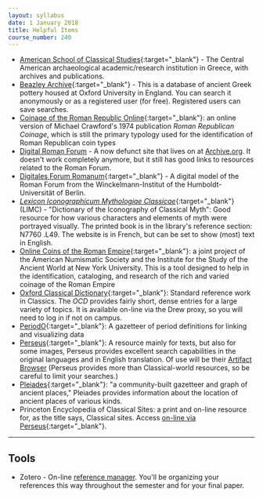 ```yaml
---
layout: syllabus
date: 1 January 2018
title: Helpful Items
course_number: 240
---
```


- [American School of Classical Studies](http://agora.ascsa.net/research){:target="_blank"} - The Central American archaeological academic/research institution in Greece, with archives and publications.
- [Beazley Archive](https://www.beazley.ox.ac.uk/pottery/default.htm){:target="_blank"} - This is a database of ancient Greek pottery housed at Oxford University in England. You can search it anonymously or as a registered user (for free). Registered users can save searches.
- [Coinage of the Roman Republic Online](http://numismatics.org/crro/){:target="_blank"}: an online version of Michael Crawford's 1974 publication *Roman Republican Coinage*, which is still the primary typology used for the identification of Roman Republican coin types
- [Digital Roman Forum](http://wayback.archive-it.org/7877/20160919152126/http://dlib.etc.ucla.edu/projects/Forum/) - A now defunct site that lives on at [Archive.org](http://archive.org/). It doesn't work completely anymore, but it still has good links to resources related to the Roman Forum.
- [Digitales Forum Romanum](http://www.digitales-forum-romanum.de/?lang=en){:target="_blank"} - A digital model of the Roman Forum from the Winckelmann-Institut of the Humboldt-Universität of Berlin.
- [*Lexicon Iconographicum Mythologiae Classicae*](http://www.limc-france.fr){:target="_blank"} (LIMC) - "Dictionary of the Iconography of Classical Myth": Good resource for how various characters and elements of myth were portrayed visually. The printed book is in the library's reference section: N7760 .L49. The website is in French, but can be set to show (most) text in English.
- [Online Coins of the Roman Empire](http://numismatics.org/ocre/){:target="_blank"}: a joint project of the American Numismatic Society and the Institute for the Study of the Ancient World at New York University. This is a tool designed to help in the identification, cataloging, and research of the rich and varied coinage of the Roman Empire
- [Oxford Classical Dictionary](http://www.oxfordreference.com.ezproxy.drew.edu/view/10.1093/acref/9780199545568.001.0001/acref-9780199545568){:target="_blank"}: Standard reference work in Classics. The *OCD* provides fairly short, dense entries for a large variety of topics. It is available on-line via the Drew proxy, so you will need to log in if not on campus.
- [PeriodO](http://perio.do){:target="_blank"}: A gazetteer of period definitions for linking and visualizing data
- [Perseus](http://www.perseus.tufts.edu){:target="_blank"}: A resource mainly for texts, but also for some images, Perseus provides excellent search capabilities in the original languages and in English translation. Of use will be their [Artifact Browser](http://www.perseus.tufts.edu/hopper/artifactBrowser) (Perseus provides more than Classical-world resources, so be careful to limit your searches.)
- [Pleiades](http://pleiades.stoa.org){:target="_blank"}: "a community-built gazetteer and graph of ancient places," Pleiades provides information about the location of ancient places of various kinds.
- Princeton Encyclopedia of Classical Sites: a print and on-line resource for, as the title says, Classical sites. Access [on-line via Perseus](http://www.perseus.tufts.edu/hopper/search?doc=Perseus%3atext%3a1999.04.0006){:target="_blank"}.

-----

## Tools
- Zotero - On-line [reference manager](https://zotero.org/). You'll be organizing your references this way throughout the semester and for your final paper.
